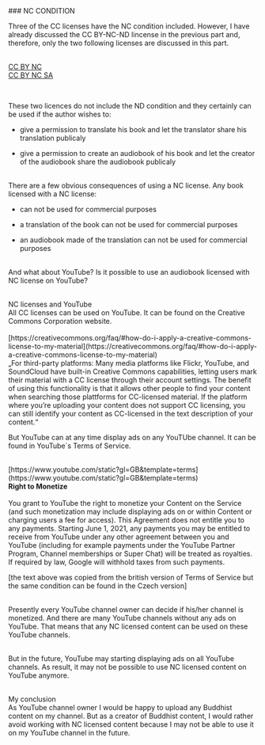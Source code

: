 <div id="nc-condition" markdown="1">
### NC CONDITION
</div>

Three of the CC licenses have the NC condition included. However, I have already discussed the CC BY-NC-ND lincense in the previous part and, therefore, only the two following licenses are discussed in this part. <br><br>

<div class="do-not-break-out" markdown="1">

[CC BY NC](https://creativecommons.org/licenses/by-nc/4.0)<br>
[CC BY NC SA](https://creativecommons.org/licenses/by-nc-sa/4.0)

</div><br>

These two licences do not include the ND condition and they certainly can be used if the author wishes to:<br>

- give a permission to translate his book and let the translator share his translation publicaly<br>

- give a permission to create an audiobook of his book and let the creator of the audiobook share the audiobook publicaly<br><br>

There are a few obvious consequences of using a NC license. Any book licensed with a NC license:<br>

- can not be used for commercial purposes<br>

- a translation of the book can not be used for commercial purposes<br>

- an audiobook made of the translation can not be used for commercial purposes<br><br>

And what about YouTube? Is it possible to use an audiobook licensed with NC license on YouTube? <br><br>

<div class="underline">NC licenses and YouTube </div>
 All CC licenses can be used on YouTube. It can be found on the Creative Commons Corporation website.
<br><br>

<div class="do-not-break-out" markdown="1">
[https://creativecommons.org/faq/#how-do-i-apply-a-creative-commons-license-to-my-material](https://creativecommons.org/faq/#how-do-i-apply-a-creative-commons-license-to-my-material)
</div>

<div class="citace">
„For third-party platforms: Many media platforms like Flickr, YouTube, and SoundCloud have built-in Creative Commons capabilities, letting users mark their material with a CC license through their account settings. The benefit of using this functionality is that it allows other people to find your content when searching those plattforms for CC-licensed material. If the platform where you’re uploading your content does not support CC licensing, you can still identify your content as CC-licensed in the text description of your content.“
</div>

But YouTube can at any time display ads on any YouTUbe channel. It can be found in YouTube´s Terms of Service.<br><br>

<div class="do-not-break-out" markdown="1">
[https://www.youtube.com/static?gl=GB&template=terms](https://www.youtube.com/static?gl=GB&template=terms)
</div>

<div class="citace">
<strong>Right to Monetize</strong><br><br>
You grant to YouTube the right to monetize your Content on the Service (and such monetization may include displaying ads on or within Content or charging users a fee for access). This Agreement does not entitle you to any payments. Starting June 1, 2021, any payments you may be entitled to receive from YouTube under any other agreement between you and YouTube (including for example payments under the YouTube Partner Program, Channel memberships or Super Chat) will be treated as royalties. If required by law, Google will withhold taxes from such payments.
</div>

[the text above was copied from the british version of Terms of Service but the same condition can be found in the Czech version]<br><br>

Presently every YouTube channel owner can decide if his/her channel is monetized. And there are many YouTube channels without any ads on YouTube. That means that any NC licensed content can be used on these YouTube channels.<br><br>

But in the future, YouTube may starting displaying ads on all YouTube channels. As result, it may not be possible to use NC licensed content on YouTube anymore.<br><br>

<div class="underline">My conclusion</div>
As YouTube channel owner I would be happy to upload any Buddhist content on my channel. But as a creator of Buddhist content, I would rather avoid working with NC licensed content because I may not be able to use it on my YouTube channel in the future.
